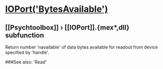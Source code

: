 # [IOPort('BytesAvailable')](IOPort-BytesAvailable) 
## [[Psychtoolbox]] &#8250; [[IOPort]].{mex*,dll} subfunction


Return number 'navailable' of data bytes available for readout from device  
specified by 'handle'.  


###See also:
'Read'
